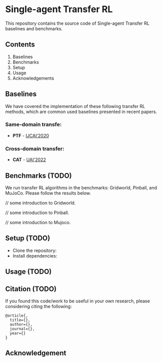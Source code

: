 # Single-agent Transfer RL
This repository contains the source code of Single-agent Transfer RL baselines and benchmarks. 

## Contents

1. Baselines
2. Benchmarks
3. Setup
4. Usage
5. Acknowledgements

## Baselines

We have covered the implementation of these following transfer RL methods, which are common used baselines presented in recent papers.

### Same-domain transfe:

- **PTF** - [IJCAI‘2020](https://dl.acm.org/doi/abs/10.5555/3491440.3491868)
<!-- - **CAPS** - [AAMAS’2019](https://dl.acm.org/doi/abs/10.5555/3306127.3331795)-->

### Cross-domain transfer:
<!-- - **MIKT** - [UAI’2020](https://dl.acm.org/doi/abs/10.5555/3306127.3331795)-->
<!-- - **Cycle-consistency** - [ICLR'2021](https://openreview.net/forum?id=QIRlze3I6hX) -->
- **CAT** - [UAI'2022](https://openreview.net/forum?id=ShN3hPUsce5) 


## Benchmarks (TODO)

We run transfer RL algorithms in the benchmarks: Gridworld, Pinball, and MuJoCo. Please follow the results below.

// some introduction to Gridworld.

// some introduction to Pinball.

// some introduction to Mujoco.

## Setup (TODO)

+ Clone the repository: 
+ Install dependencies: 

## Usage (TODO)


## Citation (TODO)
If you found this code/work to be useful in your own research, please considering citing the following:

```
@article{,
  title={},
  author={},
  journal={},
  year={}
}
```

## Acknowledgement


